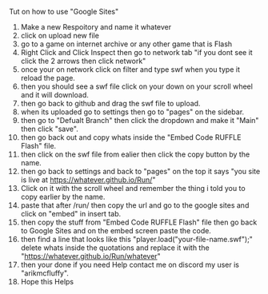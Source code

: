 Tut on how to use "Google Sites"
1. Make a new Respoitory and name it whatever
2. click on upload new file
3. go to a game on internet archive or any other game that is Flash
4. Right Click and Click Inspect then go to network tab "if you dont see it click the 2 arrows then click network"
5. once your on network click on filter and type  swf  when you type it reload the page.
6. then you should see a  swf  file click on your down on your scroll wheel and it will download.
7. then go back to github and drag the  swf  file to upload.
8. when its uploaded go to settings then go to "pages" on the sidebar.
9. then go to "Defualt Branch" then click the dropdown and make it "Main" then click "save".
10. then go back out and copy whats inside the "Embed Code RUFFLE Flash" file.
11. then click on the  swf  file from ealier then click the copy button by the name.
12. then go back to settings and back to "pages" on the top it says "you site is live at https://whatever.github.io/Run/"
13. Click on it with the scroll wheel and remember the thing i told you to copy earlier by the name.
14. paste that after /run/ then copy the url and go to the google sites and click on "embed" in insert tab.
15. then copy the stuff from "Embed Code RUFFLE Flash" file then go back to Google Sites and on the embed screen paste the code.
16. then find a line that looks like this "player.load("your-file-name.swf");" delete whats inside the quotations and replace it with the "https://whatever.github.io/Run/whatever"
17. then your done if you need Help contact me on discord my user is "arikmcfluffy".
18. Hope this Helps
